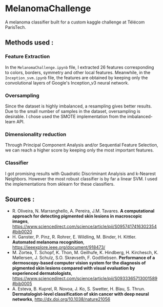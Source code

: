 # MelanomaChallenge
A melanoma classifier built for a custom kaggle challenge at Télécom ParisTech.

## Methods used :

### Feature Extraction
In the `MelanomaChallenge.ipynb` file, I extracted 26 features corresponding to colors, borders, symmetry and other local features.
Meanwhile, in the `Inception_svm.ipynb` file, the features are obtained by keeping only the convolutional layers of Google's Inception_v3 neural network.

### Oversampling
Since the dataset is highly imbalanced, a resampling gives better results. Due to the small number of samples in the dataset, oversampling is desirable. I chose used the SMOTE implementation from the imbalanced-learn API.

### Dimensionality reduction 
Through Principal Component Analysis and/or Sequential Feature Selection, we can reach a higher score by keeping only the most important features.

### Classifier
I got promising results with Quadratic Discriminant Analyisis and k-Nearest Neighbors. However the most robust classifier is by far a linear SVM. I used the implementations from sklearn for these classifiers.


## Sources :

  - R. Oliveira, N. Marranghello, A. Pereira, J.M. Tavares. **A computational approach for detecting pigmented skin lesions in macroscopic images**, https://www.sciencedirect.com/science/article/pii/S0957417416302354#bib0020
  - H. Ganster, P. Pinz, R. Rohrer, E. Wildling, M. Binder, H. Kittler. **Automated melanoma recognition**, https://ieeexplore.ieee.org/document/918473/
  - M. Zortea, T. Schopf, K. Thon, M. Geilhufe, K. Hindberg, H. Kirchesch, K. Møllersen, J. Schulz, S.O. Skrøvseth, F. Godtliebsen. **Performance of a dermoscopy-based computer vision system for the diagnosis of pigmented skin lesions compared with visual evaluation by experienced dermatologists**, https://www.sciencedirect.com/science/article/pii/S0933365713001589#bib0005
  - A. Esteva, B. Kuprel, R. Novoa, J. Ko, S. Swetter, H. Blau, S. Thrun. **Dermatologist-level classification of skin cancer with deep neural networks**, http://dx.doi.org/10.1038/nature21056


